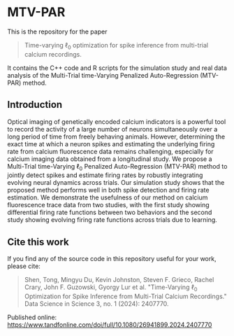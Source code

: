 # MTV-PAR

This is the repository for the paper 

>Time-varying $\ell_0$ optimization for spike inference from multi-trial calcium recordings.

It contains the C++ code and R scripts for the simulation study and real data analysis of the Multi-Trial time-Varying Penalized Auto-Regression (MTV-PAR) method.

## Introduction

Optical imaging of genetically encoded calcium indicators is a powerful tool to record the activity of a large number of neurons simultaneously over a long period of time from freely behaving animals. 
However, determining the exact time at which a neuron spikes and estimating the underlying firing rate from calcium fluorescence data remains challenging, especially for calcium imaging data obtained from a longitudinal study. 
We propose a Multi-Trial time-Varying $\ell_0$ Penalized Auto-Regression (MTV-PAR) method to jointly detect spikes and estimate firing rates by robustly integrating evolving neural dynamics across trials.
Our simulation study shows that the proposed method performs well in both spike detection and firing rate estimation. 
We demonstrate the usefulness of our method on calcium fluorescence trace data from two studies, with the first study showing differential firing rate functions between two behaviors and the second study showing evolving firing rate functions across trials due to learning. 

## Cite this work

If you find any of the source code in this repository useful for your work, please cite:

> Shen, Tong, Mingyu Du, Kevin Johnston, Steven F. Grieco, Rachel Crary, John F. Guzowski, Gyorgy Lur et al. "Time-Varying $\ell_0$ Optimization for Spike Inference from Multi-Trial Calcium Recordings." Data Science in Science 3, no. 1 (2024): 2407770.

Published online: https://www.tandfonline.com/doi/full/10.1080/26941899.2024.2407770
